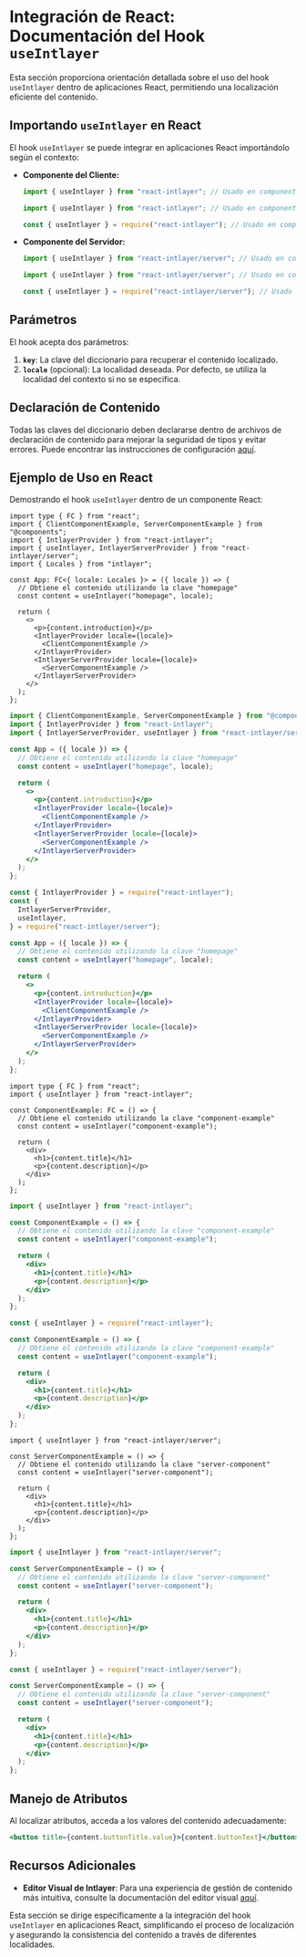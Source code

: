 # Integración de React: Documentación del Hook `useIntlayer`

Esta sección proporciona orientación detallada sobre el uso del hook `useIntlayer` dentro de aplicaciones React, permitiendo una localización eficiente del contenido.

## Importando `useIntlayer` en React

El hook `useIntlayer` se puede integrar en aplicaciones React importándolo según el contexto:

- **Componente del Cliente:**

  ```typescript codeFormat="typescript"
  import { useIntlayer } from "react-intlayer"; // Usado en componentes de React del lado del cliente
  ```

  ```javascript codeFormat="esm"
  import { useIntlayer } from "react-intlayer"; // Usado en componentes de React del lado del cliente
  ```

  ```javascript codeFormat="commonjs"
  const { useIntlayer } = require("react-intlayer"); // Usado en componentes de React del lado del cliente
  ```

- **Componente del Servidor:**

  ```typescript codeFormat="commonjs"
  import { useIntlayer } from "react-intlayer/server"; // Usado en componentes de React del lado del servidor
  ```

  ```javascript codeFormat="esm"
  import { useIntlayer } from "react-intlayer/server"; // Usado en componentes de React del lado del servidor
  ```

  ```javascript codeFormat="commonjs"
  const { useIntlayer } = require("react-intlayer/server"); // Usado en componentes de React del lado del servidor
  ```

## Parámetros

El hook acepta dos parámetros:

1. **`key`**: La clave del diccionario para recuperar el contenido localizado.
2. **`locale`** (opcional): La localidad deseada. Por defecto, se utiliza la localidad del contexto si no se especifica.

## Declaración de Contenido

Todas las claves del diccionario deben declararse dentro de archivos de declaración de contenido para mejorar la seguridad de tipos y evitar errores. Puede encontrar las instrucciones de configuración [aquí](https://github.com/aymericzip/intlayer/blob/main/docs/es/content_declaration/get_started.md).

## Ejemplo de Uso en React

Demostrando el hook `useIntlayer` dentro de un componente React:

```tsx fileName="src/app.tsx" codeFormat="typescript"
import type { FC } from "react";
import { ClientComponentExample, ServerComponentExample } from "@components";
import { IntlayerProvider } from "react-intlayer";
import { useIntlayer, IntlayerServerProvider } from "react-intlayer/server";
import { Locales } from "intlayer";

const App: FC<{ locale: Locales }> = ({ locale }) => {
  // Obtiene el contenido utilizando la clave "homepage"
  const content = useIntlayer("homepage", locale);

  return (
    <>
      <p>{content.introduction}</p>
      <IntlayerProvider locale={locale}>
        <ClientComponentExample />
      </IntlayerProvider>
      <IntlayerServerProvider locale={locale}>
        <ServerComponentExample />
      </IntlayerServerProvider>
    </>
  );
};
```

```jsx fileName="src/app.mjx" codeFormat="esm"
import { ClientComponentExample, ServerComponentExample } from "@components";
import { IntlayerProvider } from "react-intlayer";
import { IntlayerServerProvider, useIntlayer } from "react-intlayer/server";

const App = ({ locale }) => {
  // Obtiene el contenido utilizando la clave "homepage"
  const content = useIntlayer("homepage", locale);

  return (
    <>
      <p>{content.introduction}</p>
      <IntlayerProvider locale={locale}>
        <ClientComponentExample />
      </IntlayerProvider>
      <IntlayerServerProvider locale={locale}>
        <ServerComponentExample />
      </IntlayerServerProvider>
    </>
  );
};
```

```jsx fileName="src/app.csx" codeFormat="commonjs"
const { IntlayerProvider } = require("react-intlayer");
const {
  IntlayerServerProvider,
  useIntlayer,
} = require("react-intlayer/server");

const App = ({ locale }) => {
  // Obtiene el contenido utilizando la clave "homepage"
  const content = useIntlayer("homepage", locale);

  return (
    <>
      <p>{content.introduction}</p>
      <IntlayerProvider locale={locale}>
        <ClientComponentExample />
      </IntlayerProvider>
      <IntlayerServerProvider locale={locale}>
        <ServerComponentExample />
      </IntlayerServerProvider>
    </>
  );
};
```

```tsx fileName="src/components/ComponentExample.tsx" codeFormat="typescript"
import type { FC } from "react";
import { useIntlayer } from "react-intlayer";

const ComponentExample: FC = () => {
  // Obtiene el contenido utilizando la clave "component-example"
  const content = useIntlayer("component-example");

  return (
    <div>
      <h1>{content.title}</h1>
      <p>{content.description}</p>
    </div>
  );
};
```

```jsx fileName="src/components/ComponentExample.mjx" codeFormat="esm"
import { useIntlayer } from "react-intlayer";

const ComponentExample = () => {
  // Obtiene el contenido utilizando la clave "component-example"
  const content = useIntlayer("component-example");

  return (
    <div>
      <h1>{content.title}</h1>
      <p>{content.description}</p>
    </div>
  );
};
```

```jsx fileName="src/components/ComponentExample.csx" codeFormat="commonjs"
const { useIntlayer } = require("react-intlayer");

const ComponentExample = () => {
  // Obtiene el contenido utilizando la clave "component-example"
  const content = useIntlayer("component-example");

  return (
    <div>
      <h1>{content.title}</h1>
      <p>{content.description}</p>
    </div>
  );
};
```

```tsx fileName="src/components/ServerComponentExample.tsx" codeFormat="typescript"
import { useIntlayer } from "react-intlayer/server";

const ServerComponentExample = () => {
  // Obtiene el contenido utilizando la clave "server-component"
  const content = useIntlayer("server-component");

  return (
    <div>
      <h1>{content.title}</h1>
      <p>{content.description}</p>
    </div>
  );
};
```

```jsx fileName="src/components/ServerComponentExample.mjx" codeFormat="esm"
import { useIntlayer } from "react-intlayer/server";

const ServerComponentExample = () => {
  // Obtiene el contenido utilizando la clave "server-component"
  const content = useIntlayer("server-component");

  return (
    <div>
      <h1>{content.title}</h1>
      <p>{content.description}</p>
    </div>
  );
};
```

```jsx fileName="src/components/ServerComponentExample.csx" codeFormat="commonjs"
const { useIntlayer } = require("react-intlayer/server");

const ServerComponentExample = () => {
  // Obtiene el contenido utilizando la clave "server-component"
  const content = useIntlayer("server-component");

  return (
    <div>
      <h1>{content.title}</h1>
      <p>{content.description}</p>
    </div>
  );
};
```

## Manejo de Atributos

Al localizar atributos, acceda a los valores del contenido adecuadamente:

```jsx
<button title={content.buttonTitle.value}>{content.buttonText}</button>
```

## Recursos Adicionales

- **Editor Visual de Intlayer**: Para una experiencia de gestión de contenido más intuitiva, consulte la documentación del editor visual [aquí](https://github.com/aymericzip/intlayer/blob/main/docs/es/intlayer_editor.md).

Esta sección se dirige específicamente a la integración del hook `useIntlayer` en aplicaciones React, simplificando el proceso de localización y asegurando la consistencia del contenido a través de diferentes localidades.
